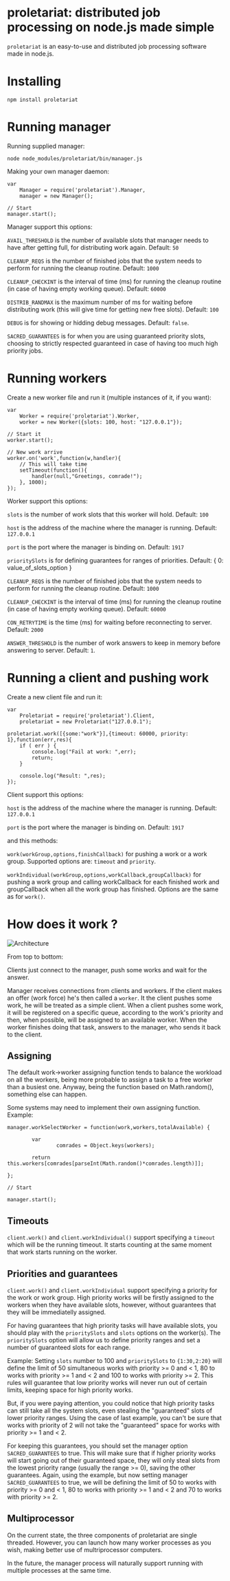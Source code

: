 # proletariat: distributed job processing on node.js made simple

`proletariat` is an easy-to-use and distributed job processing software made in node.js.

# Installing

	npm install proletariat

# Running manager

Running supplied manager:

	node node_modules/proletariat/bin/manager.js

Making your own manager daemon:

	var
	    Manager = require('proletariat').Manager,
	    manager = new Manager();

	// Start
	manager.start();

Manager support this options:

`AVAIL_THRESHOLD` is the number of available slots that manager needs to have after getting full, for distributing work again. Default: `50`

`CLEANUP_REQS` is the number of finished jobs that the system needs to perform for running the cleanup routine. Default: `1000`

`CLEANUP_CHECKINT` is the interval of time (ms) for running the cleanup routine (in case of having empty working queue). Default: `60000`

`DISTRIB_RANDMAX` is the maximum number of ms for waiting before distributing work (this will give time for getting new free slots). Default: `100`

`DEBUG` is for showing or hidding debug messages. Default: `false`.

`SACRED_GUARANTEES` is for when you are using guaranteed priority slots, choosing to strictly respected guaranteed in case of having too much high priority jobs.



# Running workers

Create a new worker file and run it (multiple instances of it, if you want):

	var
	    Worker = require('proletariat').Worker,
	    worker = new Worker({slots: 100, host: "127.0.0.1"});

	// Start it
	worker.start();

	// New work arrive
	worker.on('work',function(w,handler){
	    // This will take time
	    setTimeout(function(){
	        handler(null,"Greetings, comrade!");
	    }, 1000);
	});

Worker support this options:

`slots` is the number of work slots that this worker will hold. Default: `100`

`host` is the address of the machine where the manager is running. Default: `127.0.0.1`

`port` is the port where the manager is binding on. Default: `1917`

`prioritySlots` is for defining guarantees for ranges of priorities. Default: { 0: value_of_slots_option }

`CLEANUP_REQS` is the number of finished jobs that the system needs to perform for running the cleanup routine. Default: `1000`

`CLEANUP_CHECKINT` is the interval of time (ms) for running the cleanup routine (in case of having empty working queue). Default: `60000`

`CON_RETRYTIME` is the time (ms) for waiting before reconnecting to server. Default: `2000`

`ANSWER_THRESHOLD` is the number of work answers to keep in memory before answering to server. Default: `1`.


# Running a client and pushing work

Create a new client file and run it:

	var
	    Proletariat = require('proletariat').Client,
	    proletariat = new Proletariat("127.0.0.1");

	proletariat.work([{some:"work"}],{timeout: 60000, priority: 1},function(err,res){
	    if ( err ) {
	        console.log("Fail at work: ",err);
	        return;
	    }

	    console.log("Result: ",res);
	});

Client support this options:

`host` is the address of the machine where the manager is running. Default: `127.0.0.1`

`port` is the port where the manager is binding on. Default: `1917`

and this methods:

`work(workGroup,options,finishCallback)` for pushing a work or a work group. Supported options are: `timeout` and `priority`.

`workIndividual(workGroup,options,workCallback,groupCallback)` for pushing a work group and calling workCallback for each finished work and groupCallback when all the work group has finished. Options are the same as for `work()`.


# How does it work ?

![Architecture](https://cld.pt/dl/download/e930e1bf-d240-46f9-ac5e-38ae0fdcca67/howdoesitwork.png?download=true)

From top to bottom:

Clients just connect to the manager, push some works and wait for the answer.

Manager receives connections from clients and workers. If the client makes an offer (work force) he's then called a `worker`. It the client pushes some work, he will be treated as a simple client. When a client pushes some work, it will be registered on a specific queue, according to the work's priority and then, when possible, will be assigned to an available worker. When the worker finishes doing that task, answers to the manager, who sends it back to the client.


## Assigning

The default work->worker assigning function tends to balance the workload on all the workers, being more probable to assign a task to a free worker than a busiest one. Anyway, being the function based on Math.random(), something else can happen.

Some systems may need to implement their own assigning function. Example:

	manager.workSelectWorker = function(work,workers,totalAvailable) {

	        var
	                comrades = Object.keys(workers);

	        return this.workers[comrades[parseInt(Math.random()*comrades.length)]];

	};

	// Start

	manager.start();


## Timeouts

`client.work()` and `client.workIndividual()` support specifying a `timeout` which will be the running timeout. It starts counting at the same moment that work starts running on the worker.


## Priorities and guarantees

`client.work()` and `client.workIndividual` support specifying a priority for the work or work group. High priority works will be firstly assigned to the workers when they have available slots, however, without guarantees that they will be immediatelly assigned.

For having guarantees that high priority tasks will have available slots, you should play with the `prioritySlots` and `slots` options on the worker(s). The `prioritySlots` option will allow us to define priority ranges and set a number of guaranteed slots for each range.

Example: Setting `slots` number to 100 and `prioritySlots` to `{1:30,2:20}` will define the limit of 50 simultaneous works with priority >= 0 and < 1, 80 to works with priority >= 1 and < 2 and 100 to works with priority >= 2. This rules will guarantee that low priority works will never run out of certain limits, keeping space for high priority works.

But, if you were paying attention, you could notice that high priority tasks can still take all the system slots, even stealing the "guaranteed" slots of lower priority ranges. Using the case of last example, you can't be sure that works with priority of 2 will not take the "guaranteed" space for works with priority >= 1 and < 2.

For keeping this guarantees, you should set the manager option `SACRED_GUARANTEES` to true. This will make sure that if higher priority works will start going out of their guaranteed space, they will only steal slots from the lowest priority range (usually the range >= 0), saving the other guarantees. Again, using the example, but now setting manager `SACRED_GUARANTEES` to true, we will be defining the limit of 50 to works with priority >= 0 and < 1, 80 to works with priority >= 1 and < 2 and 70 to works with priority >= 2.


## Multiprocessor

On the current state, the three components of proletariat are single threaded. However, you can launch how many worker processes as you wish, making better use of multriprocessor computers.

In the future, the manager process will naturally support running with multiple processes at the same time.

